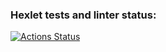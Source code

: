 ### Hexlet tests and linter status:
[![Actions Status](https://github.com/vladlen-li/devops-for-programmers-project-77/actions/workflows/hexlet-check.yml/badge.svg)](https://github.com/vladlen-li/devops-for-programmers-project-77/actions)